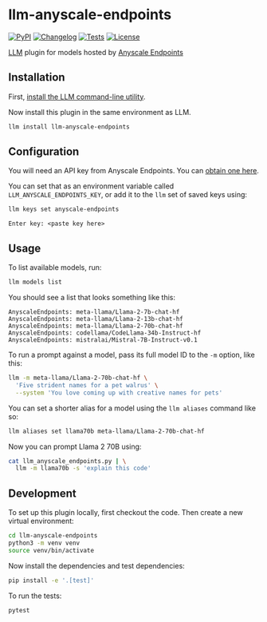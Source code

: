 # llm-anyscale-endpoints

[![PyPI](https://img.shields.io/pypi/v/llm-anyscale-endpoints.svg)](https://pypi.org/project/llm-anyscale-endpoints/)
[![Changelog](https://img.shields.io/github/v/release/simonw/llm-anyscale-endpoints?include_prereleases&label=changelog)](https://github.com/simonw/llm-anyscale-endpoints/releases)
[![Tests](https://github.com/simonw/llm-anyscale-endpoints/workflows/Test/badge.svg)](https://github.com/simonw/llm-anyscale-endpoints/actions?query=workflow%3ATest)
[![License](https://img.shields.io/badge/license-Apache%202.0-blue.svg)](https://github.com/simonw/llm-anyscale-endpoints/blob/main/LICENSE)

[LLM](https://llm.datasette.io/) plugin for models hosted by [Anyscale Endpoints](https://app.endpoints.anyscale.com/)

## Installation

First, [install the LLM command-line utility](https://llm.datasette.io/en/stable/setup.html).

Now install this plugin in the same environment as LLM.
```bash
llm install llm-anyscale-endpoints
```
## Configuration

You will need an API key from Anyscale Endpoints. You can [obtain one here](https://app.endpoints.anyscale.com/).

You can set that as an environment variable called `LLM_ANYSCALE_ENDPOINTS_KEY`, or add it to the `llm` set of saved keys using:

```bash
llm keys set anyscale-endpoints
```
```
Enter key: <paste key here>
```

## Usage

To list available models, run:
```bash
llm models list
```
You should see a list that looks something like this:
```
AnyscaleEndpoints: meta-llama/Llama-2-7b-chat-hf
AnyscaleEndpoints: meta-llama/Llama-2-13b-chat-hf
AnyscaleEndpoints: meta-llama/Llama-2-70b-chat-hf
AnyscaleEndpoints: codellama/CodeLlama-34b-Instruct-hf
AnyscaleEndpoints: mistralai/Mistral-7B-Instruct-v0.1
```
To run a prompt against a model, pass its full model ID to the `-m` option, like this:
```bash
llm -m meta-llama/Llama-2-70b-chat-hf \
  'Five strident names for a pet walrus' \
  --system 'You love coming up with creative names for pets'
```
You can set a shorter alias for a model using the `llm aliases` command like so:
```bash
llm aliases set llama70b meta-llama/Llama-2-70b-chat-hf
```
Now you can prompt Llama 2 70B using:
```bash
cat llm_anyscale_endpoints.py | \
  llm -m llama70b -s 'explain this code'
```
## Development

To set up this plugin locally, first checkout the code. Then create a new virtual environment:
```bash
cd llm-anyscale-endpoints
python3 -m venv venv
source venv/bin/activate
```
Now install the dependencies and test dependencies:
```bash
pip install -e '.[test]'
```
To run the tests:
```bash
pytest
```
